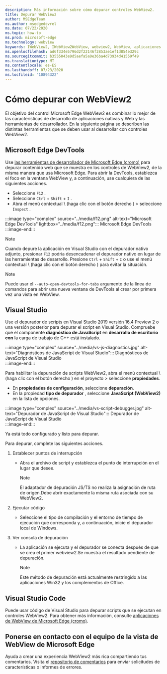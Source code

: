 ```yaml
---
description: Más información sobre cómo depurar controles WebView2.
title: Depurar WebView2
author: MSEdgeTeam
ms.author: msedgedevrel
ms.date: 07/22/2020
ms.topic: how-to
ms.prod: microsoft-edge
ms.technology: webview
keywords: IWebView2, IWebView2WebView, webview2, WebView, aplicaciones Win32, Win32, Edge, ICoreWebView2, ICoreWebView2Host, control de explorador, HTML Edge
ms.openlocfilehash: ad6f334e5796d2f22146f2853ae1ef1d854e329c
ms.sourcegitcommit: b3555043e9d5aefa5a9e36ba4d73934d41559f49
ms.translationtype: MT
ms.contentlocale: es-ES
ms.lasthandoff: 07/23/2020
ms.locfileid: "10894322"
---
```

# Cómo depurar con WebView2  

El objetivo del control Microsoft Edge WebView2 es combinar lo mejor de las características de desarrollo de aplicaciones nativas y Web y las herramientas de desarrollador.  En la siguiente página se describen las distintas herramientas que se deben usar al desarrollar con controles WebView2.  

## Microsoft Edge DevTools  

Use [las herramientas de desarrollador de Microsoft Edge (cromo)][DevtoolsGuideChromiumMain] para depurar contenido web que se muestra en los controles de WebView2, de la misma manera que usa Microsoft Edge.  Para abrir la DevTools, establezca el foco en la ventana WebView y, a continuación, use cualquiera de las siguientes acciones.  
*   Seleccione `F12` .  
*   Seleccione `Ctrl` + `Shift` + `I` .  
*   Abra el menú contextual \ (haga clic con el botón derecho \) > seleccione `Inspect` .  

:::image type="complex" source="../media/f12.png" alt-text="Microsoft Edge DevTools" lightbox="../media/f12.png":::
   Microsoft Edge DevTools  
:::image-end:::  

> [!NOTE]
> Cuando depure la aplicación en Visual Studio con el depurador nativo adjunto, presionar `F12` podría desencadenar el depurador nativo en lugar de las herramientas de desarrollo.  Presione `Ctrl` + `Shift` + `I` o use el menú contextual \ (haga clic con el botón derecho \) para evitar la situación.  

> [!NOTE]
> Puede usar el `--auto-open-devtools-for-tabs` argumento de la línea de comandos para abrir una nueva ventana de DevTools al crear por primera vez una vista en WebView.  <!--See `CreateCoreWebView2Controller` documentation for how to provide additional command-line arguments to the browser process.  See `LoaderOverride` registry key to examine different builds of WebView2 without modifying your application in the `CreateCoreWebView2Controller` documentation.  -->  

## Visual Studio  

Use el depurador de scripts en Visual Studio 2019 versión 16,4 Preview 2 o una versión posterior para depurar el script en Visual Studio.  Compruebe que el componente **diagnóstico de JavaScript** en **desarrollo de escritorio con** la carga de trabajo de C++ está instalado.  

:::image type="complex" source="../media/vs-js-diagnostics.jpg" alt-text="Diagnósticos de JavaScript de Visual Studio":::
   Diagnósticos de JavaScript de Visual Studio  
:::image-end:::  

<!--todo: Please update the image to use a red rectangle to outline the portion of the screen to highlight  -->  

Para habilitar la depuración de scripts WebView2, abra el menú contextual \ (haga clic con el botón derecho \) en el proyecto > seleccione **propiedades**.  

*   En **propiedades de configuración**, seleccione **depuración**.  
*   En la propiedad **tipo de depurador** , seleccione **JavaScript (WebView2)** en la lista de opciones. 

:::image type="complex" source="../media/vs-script-debugger.jpg" alt-text="Depurador de JavaScript de Visual Studio":::
   Depurador de JavaScript de Visual Studio  
:::image-end:::  

<!--todo: Please update the image to use a red rectangle to outline the portion of the screen to highlight  -->  

Ya está todo configurado y listo para depurar.  

Para depurar, complete las siguientes acciones.  

1.  Establecer puntos de interrupción  
    *   Abra el archivo de script y establezca el punto de interrupción en el lugar que desee.  
        
        > [!NOTE]
        > El adaptador de depuración JS/TS no realiza la asignación de ruta de origen.Debe abrir exactamente la misma ruta asociada con su WebView2.  
        
1.  Ejecutar código  
    *   Seleccione el tipo de compilación y el entorno de tiempo de ejecución que corresponda y, a continuación, inicie el depurador local de Windows.  
1.  Ver consola de depuración  
    *   La aplicación se ejecuta y el depurador se conecta después de que se crea el primer webview2.Se muestra el resultado pendiente de depuración.  
        
        > [!NOTE]
        > Este método de depuración está actualmente restringido a las aplicaciones Win32 y los complementos de Office.  
        
## Visual Studio Code  

Puede usar código de Visual Studio para depurar scripts que se ejecutan en controles WebView2.  Para obtener más información, consulte [aplicaciones de WebView de Microsoft Edge (cromo)][GithubMicrosoftVscodeEdgeDebug2ReadmeChromiumWebviewApplications].  

<!--todo:  add See also heading  -->  

## Ponerse en contacto con el equipo de la vista de WebView de Microsoft Edge  

Ayuda a crear una experiencia WebView2 más rica compartiendo tus comentarios.  Visita el [repositorio de comentarios][GithubMicrosoftedgeWebviewfeedbackMain] para enviar solicitudes de características o informes de errores.  

<!--## Debugging  

Open DevTools with the normal shortcuts: `F12` or `Ctrl+Shift+I`. You can use the `--auto-open-devtools-for-tabs` command argument switch to have the DevTools window open immediately when first creating a WebView. See CreateCoreWebView2Controller documentation for how to provide additional command line arguments to the browser process. Check out the LoaderOverride registry key for trying out different builds of WebView2 without modifying your application in the CreateCoreWebView2Controller documentation.  -->  

<!-- links -->  

[DevtoolsGuideChromiumMain]: ../../devtools-guide-chromium.md "Herramientas para desarrolladores de Microsoft Edge (cromo)"  

[GithubMicrosoftedgeWebviewfeedbackMain]: https://github.com/MicrosoftEdge/WebViewFeedback "Comentarios de WebView: MicrosoftEdge/WebViewFeedback | GitHub"  

[GithubMicrosoftVscodeEdgeDebug2ReadmeChromiumWebviewApplications]: https://github.com/microsoft/vscode-edge-debug2/blob/master/README.md#microsoft-edge-chromium-webview-applications "Aplicaciones de WebView de Microsoft Edge (cromo)-VS depurador de código para Microsoft Edge-Microsoft/vscode-Edge-debug2 | GitHub"  

